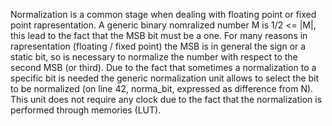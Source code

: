 Normalization is a common stage when dealing with floating point or fixed point rapresentation. A generic binary nomralized number M is 1/2 <= |M|, this lead to the fact that the MSB bit must be a one.
For many reasons in rapresentation (floating / fixed point) the MSB is in general the sign or a static bit, so is necessary to normalize the number with respect to the second MSB (or third). Due to the fact that sometimes a normalization to a specific bit is needed the generic normalization unit allows to select the bit to be normalized (on line 42, norma_bit, expressed as difference from N). This unit does not require any clock due to the fact that the normalization is performed through memories (LUT).